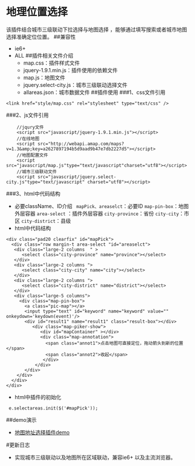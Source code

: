 ﻿# 地理位置选择
该插件结合城市三级联动下拉选择与地图选择 ，能够通过填写搜索或者城市地图选择准确定位位置。
##兼容性
- ie6+
- ALL
##插件相关文件介绍
  - map.css：插件样式文件
  - jquery-1.9.1.min.js：插件使用的依赖文件
  - map.js：地图文件
  - jquery.select-city.js：城市三级联动选择文件
  - allareas.json：城市数据文件
##插件使用
###1、css文件引用
```
<link href="style/map.css" rel="stylesheet" type="text/css" />
```     
###2、js文件引用
```
    //jqury文件
    <script src="javascript/jquery-1.9.1.min.js"></script>
    //在线地图
    <script src="http://webapi.amap.com/maps?v=1.3&amp;key=a2627897194b5d9aad9b47e7db2227d5"></script>
    //地图配置文件
    <script src="javascript/map.js"type="text/javascript"charset="utf8"></script>
    //城市三级联动文件
    <script src="javascript/jquery.select-city.js"type="text/javascript" charset="utf8"></script>
```    

###3、html中代码结构
- 必要className、ID介绍
 ` mapPick、areaselct`：必要ID
 `map-pin-box`：地图外层容器
 `area-select` ：插件外层容器
 `city-province`：省份
 `city-city`：市区
 `city-district`：县级
- html中代码结构
```
<div class="pad20 clearfix" id="mapPick">
  <div class="row margin-t area-select "id="areaselct">
   <div class="large-2 columns  " >
      <select class="city-province" name="province"></select>
   </div>
   <div class="large-2 columns ">
      <select class="city-city" name="city"></select>
   </div>
   <div class="large-2 columns ">
      <select class="city-district" name="district"></select>
   </div>
   <div class="large-5 columns">
     <div class="map-pin-box">
       <a class="pic-map"></a>
       <input type="text" id="keyword" name="keyword" value="" onkeydown='keydown(event)'/>
       <div id="result1" name="result1" class="result-box"></div>
          <div class="map-piker-show">
             <div id="mapContainer" ></div>
             <div class="map-annotation">
               <span class="annot1">点击地图可直接定位，拖动箭头到新的位置</span>
               <span class="annot2">收起</span>
              </div>
           </div>
       </div>
    </div>
  </div>
</div>
```

- html中插件的初始化
```  
 e.selectareas.init($('#mapPick'));
```
##demo演示
- [地图地址选择插件demo][1]

#更新日志
- 实现城市三级联动以及地图所在区域联动，兼容ie6+ 以及主流浏览器。

    
  

  


  [1]: http://192.168.14.97:8080/acc/plugin/map_picker/map-picker.html